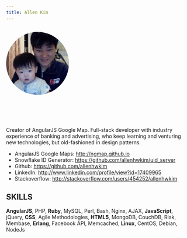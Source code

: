 ```yaml
---
title: Allen Kim
---
```


<img src="/images/allen.kim.png" style="border-radius:50%;margin:1em 3em 5em 0;" width="172" class="pull-left" />

Creator of AngularJS Google Map. Full-stack developer with industry experience of banking
and advertising, who keep learning and venturing new technologies, but old-fashioned in design patterns.
<!--more-->

 * AngularJS Google Maps: http://ngmap.github.io
 * Snowflake ID Generator: https://github.com/allenhwkim/uid_server
 * Github: https://github.com/allenhwkim
 * LinkedIn:  http://www.linkedin.com/profile/view?id=17409965
 * Stackoverflow: http://stackoverflow.com/users/454252/allenhwkim

## SKILLS

 **AngularJS**, PHP, **Ruby**, MySQL, Perl, Bash, Nginx, AJAX, 
 **JavaScript**, jQuery, **CSS**, Agile Methodologies, **HTML5**, MongoDB,
 CouchDB, Riak, Membase, **Erlang**, Facebook API, Memcached, **Linux**,
 CentOS, Debian, NodeJs
